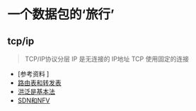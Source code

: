 # 一个数据包的‘旅行’

## tcp/ip

>TCP/IP协议分层
>IP 是无连接的
>IP地址
>TCP 使用固定的连接

* [参考资料 ] 
* [路由表和转发表](https://blog.csdn.net/ginkov/article/details/51803949)
* [洪泛是基本法](https://baike.baidu.com/item/%E6%B4%AA%E6%B3%9B)
* [SDN和NFV](https://developer.huawei.com/ict/forum/thread-10097.html)
